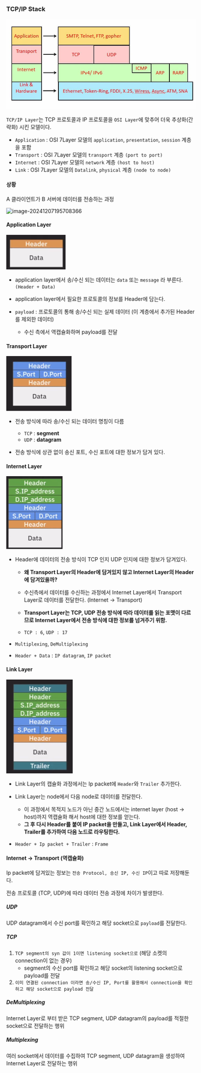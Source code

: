 ### TCP/IP Stack



<img src="../images\tcpip.webp" alt="img" style="zoom:80%;" />

`TCP/IP Layer`는 TCP 프로토콜과 IP 프로토콜을  `OSI Layer`에 맞추어 더욱 추상화(간략화) 시킨 모델이다.

- `Application` : OSI 7Layer 모델의 `application`, `presentation`, `session` 계층을 포함
- `Transport` : OSI 7Layer 모델의 `transport` 계층 `(port to port)`
- `Internet` : OSI 7Layer 모델의 `network` 계층 `(host to host)`
- `Link` : OSI 7Layer 모델의 `Datalink`, `physical` 계층 `(node to node)`



#### 상황

A 클라이언트가 B 서버에 데이터를 전송하는 과정

![image-20241207195708366](../image/image-20241207195708366.png)



#### Application Layer

![image-20241207195600394](../images/image-20241207195600394.png)

- application layer에서 송/수신 되는 데이터는 `data` 또는 `message` 라 부른다. `(Header + Data)`

- application layer에서 필요한 프로토콜의 정보를 Header에 담는다.
- `payload` : 프로토콜의 통해 송/수신 되는 실제 데이터 (이 계층에서 추가된 Header를 제외한 데이터)
  - 수신 측에서 역캡슐화하며 payload를 전달



#### Transport Layer

![image-20241207200415661](../images/image-20241207200415661.png)

- 전송 방식에 따라 송/수신 되는 데이터 명칭이 다름
  - `TCP` : **segment**
  - `UDP` : **datagram**

- 전송 방식에 상관 없이 송신 포트, 수신 포트에 대한 정보가 담겨 있다.



#### Internet Layer

![image-20241207200544569](../images/image-20241207200544569.png)

- Header에 데이터의 전송 방식이 TCP 인지 UDP 인지에 대한 정보가 담겨있다.

  - **왜 Transport Layer의 Header에 담겨있지 않고 Internet Layer의 Header에 담겨있을까?**
  - 수신측에서 데이터를 수신하는 과정에서 Internet Layer에서 Transport Layer로 데이터를 전달한다. (Internet -> Transport)
  - **Transport Layer는 TCP, UDP 전송 방식에 따라 데이터를 읽는 포맷이 다르므로 Internet Layer에서 전송 방식에 대한 정보를 넘겨주기 위함.**

  - `TCP : 6`,  `UDP : 17`

- `Multiplexing`, `DeMultiplexing`

- `Header + Data` : `IP datagram`, `IP packet`



#### Link Layer

![image-20241207201151749](../images/image-20241207201151749.png)

- Link Layer의 캡슐화 과정에서는 Ip packet에  `Header`와 `Trailer` 추가한다.
- Link Layer는 node에서 다음 node로 데이터를 전달한다.
  - 이 과정에서 목적지 노드가 아닌 중간 노드에서는 internet layer (host -> host)까지 역캡슐화 해서 host에 대한 정보를 얻는다.
  - **그 후 다시 Header를 붙여 IP packet을 만들고, Link Layer에서 Header, Trailer를 추가하여 다음 노드로 라우팅한다.**

- `Header + Ip packet + Trailer` : `Frame`



#### Internet -> Transport (역캡슐화)

Ip packet에 담겨있는 정보는 `전송 Protocol, 송신 IP, 수신 IP`이고 따로 저장해둔다.

전송 프로토콜 (TCP, UDP)에 따라 데이터 전송 과정에 차이가 발생한다.



##### UDP

UDP datagram에서 수신 port를 확인하고 해당 socket으로 `payload`를 전달한다.



##### TCP

1. `TCP segment의 syn 값이 1이면 listening socket으로` (해당 소켓의 connection이 없는 경우)
   - segment의 수신 port를 확인하고 해당 socket의 listening socket으로 payload를 전달
2. `이미 연결된 connection 이라면 송/수신 IP, Port를 활용해서 connection을 확인하고 해당 socket으로 payload 전달`



##### DeMultiplexing

Internet Layer로 부터 받은 TCP segment, UDP datagram의 payload를 적절한 socket으로 전달하는 행위



##### Multiplexing

여러 socket에서 데이터를 수집하여 TCP segment, UDP datagram을 생성하여 Internet Layer로 전달하는 행위

